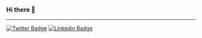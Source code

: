 ### Hi there 👋
---
[![Twitter Badge](https://img.shields.io/badge/-@pedrosolbm-1ca0f1?style=flat-square&logo=twitter&logoColor=white&link=https://twitter.com/pedrosolbm)](https://twitter.com/pedrosolbm) [![Linkedin Badge](https://img.shields.io/badge/-Pedro_Montes-blue?style=flat-square&logo=Linkedin&logoColor=white&link=https://www.linkedin.com/in/ishagupta20//)](https://www.linkedin.com/in/pedrosolbm/)
